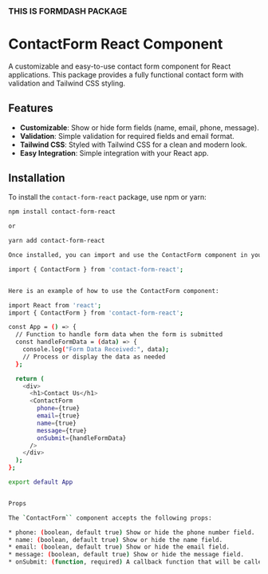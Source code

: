 ### THIS IS FORMDASH PACKAGE

# ContactForm React Component

A customizable and easy-to-use contact form component for React applications. This package provides a fully functional contact form with validation and Tailwind CSS styling.

## Features

- **Customizable**: Show or hide form fields (name, email, phone, message).
- **Validation**: Simple validation for required fields and email format.
- **Tailwind CSS**: Styled with Tailwind CSS for a clean and modern look.
- **Easy Integration**: Simple integration with your React app.

## Installation

To install the `contact-form-react` package, use npm or yarn:

```bash
npm install contact-form-react

or

yarn add contact-form-react

Once installed, you can import and use the ContactForm component in your React application.

import { ContactForm } from 'contact-form-react';


Here is an example of how to use the ContactForm component:

import React from 'react';
import { ContactForm } from 'contact-form-react';

const App = () => {
  // Function to handle form data when the form is submitted
  const handleFormData = (data) => {
    console.log("Form Data Received:", data);
    // Process or display the data as needed
  };

  return (
    <div>
      <h1>Contact Us</h1>
      <ContactForm
        phone={true}
        email={true}
        name={true}
        message={true}
        onSubmit={handleFormData}
      />
    </div>
  );
};

export default App


Props

The `ContactForm`` component accepts the following props:

* phone: (boolean, default true) Show or hide the phone number field.
* name: (boolean, default true) Show or hide the name field.
* email: (boolean, default true) Show or hide the email field.
* message: (boolean, default true) Show or hide the message field.
* onSubmit: (function, required) A callback function that will be called with the form data when the form is successfully submitted.

